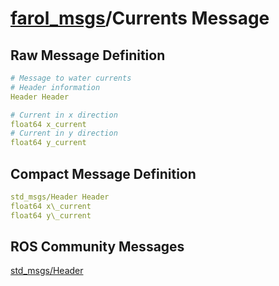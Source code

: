 [farol\_msgs](index-msg.md)/Currents Message
=================================================

Raw Message Definition
----------------------

```yaml
# Message to water currents  
# Header information  
Header Header  

# Current in x direction  
float64 x_current  
# Current in y direction  
float64 y_current
```



Compact Message Definition
--------------------------

```yaml
std_msgs/Header Header  
float64 x\_current  
float64 y\_current
```

  

ROS Community Messages 
--------------------------

[std_msgs/Header](http://docs.ros.org/en/noetic/api/std_msgs/html/msg/Header.html)

